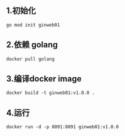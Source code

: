 ## 1.初始化
```
go mod init ginweb01
```

## 2.依赖 golang
```
docker pull golang
```

## 3.编译docker image

```
docker build -t ginweb01:v1.0.0 .
```

## 4.运行
```
docker run -d -p 8091:8091 ginweb01:v1.0.0
```




